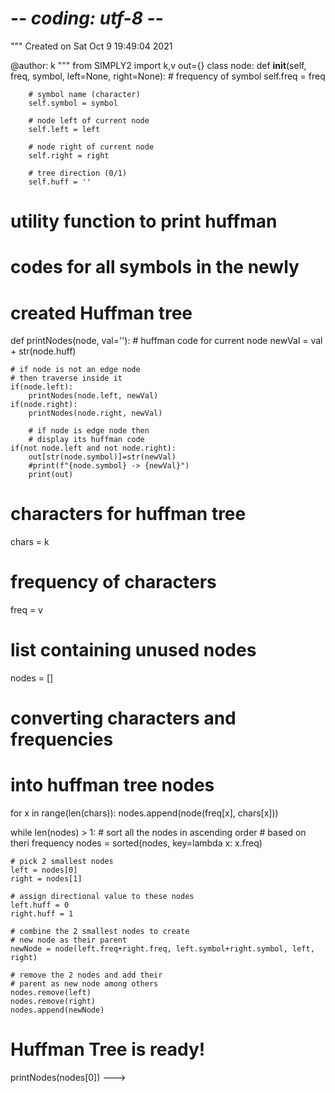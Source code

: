 # -*- coding: utf-8 -*-
"""
Created on Sat Oct  9 19:49:04 2021

@author: k
"""
from SIMPLY2 import k,v
out={}
class node:
    def __init__(self, freq, symbol, left=None, right=None):
        # frequency of symbol
        self.freq = freq
 
        # symbol name (character)
        self.symbol = symbol
 
        # node left of current node
        self.left = left
 
        # node right of current node
        self.right = right
 
        # tree direction (0/1)
        self.huff = ''
 
# utility function to print huffman
# codes for all symbols in the newly
# created Huffman tree
 
 
def printNodes(node, val=''):
    # huffman code for current node
    newVal = val + str(node.huff)
 
    # if node is not an edge node
    # then traverse inside it
    if(node.left):
        printNodes(node.left, newVal)
    if(node.right):
        printNodes(node.right, newVal)
 
        # if node is edge node then
        # display its huffman code
    if(not node.left and not node.right):
        out[str(node.symbol)]=str(newVal)
        #print(f"{node.symbol} -> {newVal}")
        print(out)  
 
# characters for huffman tree
chars = k
 
# frequency of characters
freq = v
# list containing unused nodes
nodes = []
 
# converting characters and frequencies
# into huffman tree nodes
for x in range(len(chars)):
    nodes.append(node(freq[x], chars[x]))
 
while len(nodes) > 1:
    # sort all the nodes in ascending order
    # based on theri frequency
    nodes = sorted(nodes, key=lambda x: x.freq)
 
    # pick 2 smallest nodes
    left = nodes[0]
    right = nodes[1]
 
    # assign directional value to these nodes
    left.huff = 0
    right.huff = 1
 
    # combine the 2 smallest nodes to create
    # new node as their parent
    newNode = node(left.freq+right.freq, left.symbol+right.symbol, left, right)
 
    # remove the 2 nodes and add their
    # parent as new node among others
    nodes.remove(left)
    nodes.remove(right)
    nodes.append(newNode)
 
# Huffman Tree is ready!
printNodes(nodes[0])
--->
